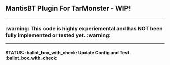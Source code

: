 <h2> MantisBT Plugin For TarMonster - WIP!</h2>
<hr>
<h3> :warning: This code is highly experiemental and has NOT been fully implemented or tested yet. :warning: </h3>
<hr>
<h4>STATUS: :ballot_box_with_check: Update Config and Test. :ballot_box_with_check: </h4>
